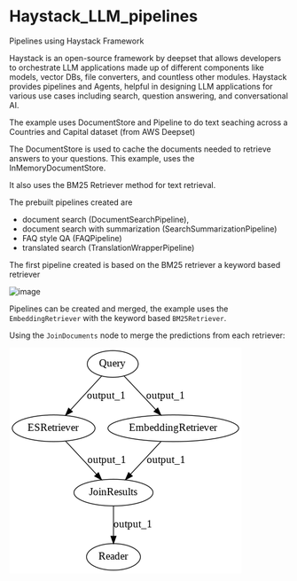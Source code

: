 # Haystack_LLM_pipelines
Pipelines using Haystack Framework


Haystack is an open-source framework by deepset that allows developers to orchestrate LLM applications made up of different components like models, vector DBs, file converters, and countless other modules. Haystack provides pipelines and Agents, helpful in designing LLM applications for various use cases including search, question answering, and conversational AI.

The example uses DocumentStore and Pipeline to do text seaching across a Countries and Capital dataset (from AWS Deepset)

The DocumentStore is used to cache the documents needed to retrieve answers to your questions. This example, uses the InMemoryDocumentStore.

It also uses the BM25 Retriever method for text retrieval.

The prebuilt pipelines created are

- document search (DocumentSearchPipeline),
- document search with summarization (SearchSummarizationPipeline)
- FAQ style QA (FAQPipeline)
- translated search (TranslationWrapperPipeline)

The first pipeline created is based on the BM25 retriever a keyword based retriever

<img width="158" alt="image" src="https://github.com/amarjit420/Haystack_LLM_pipelines/assets/80757241/75e63bd5-af6d-4f28-aa5b-40a05461cb79">

Pipelines can be created and merged, the example uses the  `EmbeddingRetriever` with the keyword based `BM25Retriever`.

Using the `JoinDocuments` node to merge the predictions from each retriever:

![image](https://github.com/deepset-ai/haystack/blob/main/docs/img/tutorial11_custompipelines_pipeline_ensemble.png?raw=true)

